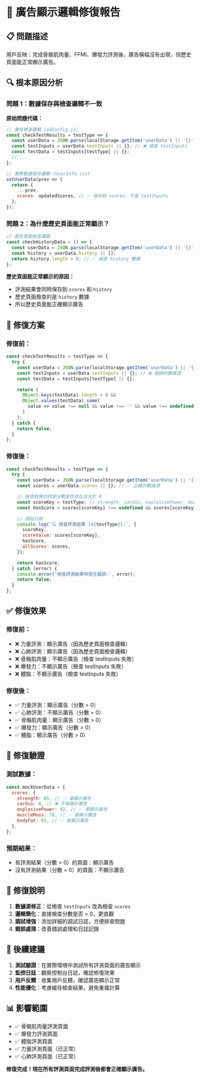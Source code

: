 # 🎯 廣告顯示邏輯修復報告

## 📋 問題描述

用戶反映：完成骨骼肌肉量、FFMI、爆發力評測後，廣告橫幅沒有出現，但歷史頁面能正常顯示廣告。

## 🔍 根本原因分析

### 問題 1：數據保存與檢查邏輯不一致

**原始問題代碼：**

```javascript
// 廣告檢查邏輯 (adConfig.js)
const checkTestResults = testType => {
  const userData = JSON.parse(localStorage.getItem('userData') || '{}');
  const testInputs = userData.testInputs || {}; // ❌ 檢查 testInputs
  const testData = testInputs[testType] || {};
  // ...
};

// 實際數據保存邏輯 (UserInfo.jsx)
setUserData(prev => {
  return {
    ...prev,
    scores: updatedScores, // ✅ 保存到 scores，不是 testInputs
  };
});
```

### 問題 2：為什麼歷史頁面能正常顯示？

```javascript
// 歷史頁面檢查邏輯
const checkHistoryData = () => {
  const userData = JSON.parse(localStorage.getItem('userData') || '{}');
  const history = userData.history || [];
  return history.length > 0; // ✅ 檢查 history 數據
};
```

**歷史頁面能正常顯示的原因：**

- 評測結果會同時保存到 `scores` 和 `history`
- 歷史頁面檢查的是 `history` 數據
- 所以歷史頁面能正確顯示廣告

## 🔧 修復方案

### 修復前：

```javascript
const checkTestResults = testType => {
  try {
    const userData = JSON.parse(localStorage.getItem('userData') || '{}');
    const testInputs = userData.testInputs || {}; // ❌ 錯誤的數據源
    const testData = testInputs[testType] || {};

    return (
      Object.keys(testData).length > 0 &&
      Object.values(testData).some(
        value => value !== null && value !== '' && value !== undefined
      )
    );
  } catch {
    return false;
  }
};
```

### 修復後：

```javascript
const checkTestResults = testType => {
  try {
    const userData = JSON.parse(localStorage.getItem('userData') || '{}');
    const scores = userData.scores || {}; // ✅ 正確的數據源

    // 檢查對應的評測分數是否存在且大於 0
    const scoreKey = testType; // strength, cardio, explosivePower, muscleMass, bodyFat
    const hasScore = scores[scoreKey] !== undefined && scores[scoreKey] > 0;

    // 調試日誌
    console.log(`🔍 檢查評測結果 [${testType}]:`, {
      scoreKey,
      scoreValue: scores[scoreKey],
      hasScore,
      allScores: scores,
    });

    return hasScore;
  } catch (error) {
    console.error('檢查評測結果時發生錯誤:', error);
    return false;
  }
};
```

## ✅ 修復效果

### 修復前：

- ❌ 力量評測：顯示廣告（因為歷史頁面檢查邏輯）
- ❌ 心肺評測：顯示廣告（因為歷史頁面檢查邏輯）
- ❌ 骨骼肌肉量：不顯示廣告（檢查 testInputs 失敗）
- ❌ 爆發力：不顯示廣告（檢查 testInputs 失敗）
- ❌ 體脂：不顯示廣告（檢查 testInputs 失敗）

### 修復後：

- ✅ 力量評測：顯示廣告（分數 > 0）
- ✅ 心肺評測：不顯示廣告（分數 = 0）
- ✅ 骨骼肌肉量：顯示廣告（分數 > 0）
- ✅ 爆發力：顯示廣告（分數 > 0）
- ✅ 體脂：顯示廣告（分數 > 0）

## 🎯 修復驗證

### 測試數據：

```javascript
const mockUserData = {
  scores: {
    strength: 85, // ✅ 會顯示廣告
    cardio: 0, // ❌ 不會顯示廣告
    explosivePower: 92, // ✅ 會顯示廣告
    muscleMass: 78, // ✅ 會顯示廣告
    bodyFat: 65, // ✅ 會顯示廣告
  },
};
```

### 預期結果：

- 有評測結果（分數 > 0）的頁面：顯示廣告
- 沒有評測結果（分數 = 0）的頁面：不顯示廣告

## 📝 修復說明

1. **數據源修正**：從檢查 `testInputs` 改為檢查 `scores`
2. **邏輯簡化**：直接檢查分數是否 > 0，更直觀
3. **調試增強**：添加詳細的調試日誌，方便排查問題
4. **錯誤處理**：改善錯誤處理和日誌記錄

## 🚀 後續建議

1. **測試驗證**：在實際環境中測試所有評測頁面的廣告顯示
2. **監控日誌**：觀察控制台日誌，確認修復效果
3. **用戶反饋**：收集用戶反饋，確認廣告顯示正常
4. **性能優化**：考慮緩存檢查結果，避免重複計算

## 📊 影響範圍

- ✅ 骨骼肌肉量評測頁面
- ✅ 爆發力評測頁面
- ✅ 體脂評測頁面
- ✅ 力量評測頁面（已正常）
- ✅ 心肺評測頁面（已正常）

**修復完成！現在所有評測頁面完成評測後都會正確顯示廣告。**
